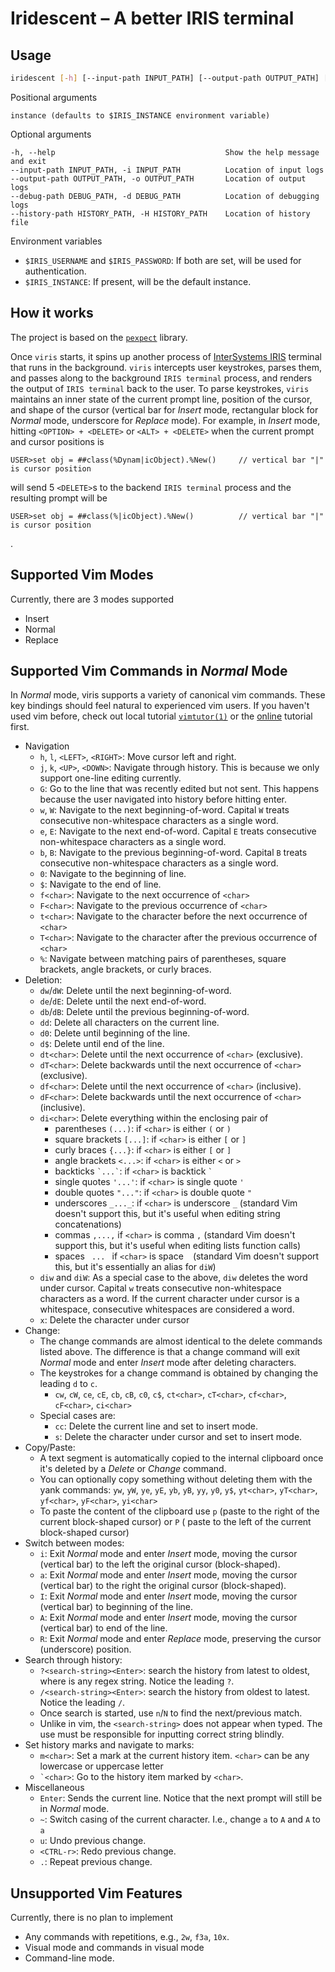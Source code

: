 # Iridescent – A better IRIS terminal

## Usage

```bash
iridescent [-h] [--input-path INPUT_PATH] [--output-path OUTPUT_PATH] [--debug-path DEBUG_PATH] [--history-path HISTORY_PATH] [instance]
```

Positional arguments

```
instance (defaults to $IRIS_INSTANCE environment variable)
```

Optional arguments

```
-h, --help                                      Show the help message and exit
--input-path INPUT_PATH, -i INPUT_PATH          Location of input logs
--output-path OUTPUT_PATH, -o OUTPUT_PATH       Location of output logs
--debug-path DEBUG_PATH, -d DEBUG_PATH          Location of debugging logs
--history-path HISTORY_PATH, -H HISTORY_PATH    Location of history file
```

Environment variables

- `$IRIS_USERNAME` and `$IRIS_PASSWORD`: If both are set, will be used for authentication.
- `$IRIS_INSTANCE`: If present, will be the default instance.

## How it works

The project is based on the [`pexpect`](https://pexpect.readthedocs.io/en/stable/) library.

Once `viris` starts, it spins up another process
of [InterSystems IRIS](https://docs.intersystems.com/iris20233/csp/docbook/Doc.View.cls?KEY=TOS_Terminal) terminal
that runs in the background.
`viris` intercepts user keystrokes, parses them, and passes along to the background `IRIS terminal` process, and renders
the output of `IRIS terminal` back to the user.
To parse keystrokes, `viris` maintains an inner state of the current prompt line, position of the cursor, and shape of
the cursor (vertical bar for *Insert* mode, rectangular block for *Normal* mode, underscore for *Replace* mode).
For example, in *Insert* mode, hitting `<OPTION> + <DELETE>` or `<ALT> + <DELETE>` when the current prompt and cursor
positions is

```
USER>set obj = ##class(%Dynam|icObject).%New()     // vertical bar "|" is cursor position
```

will send 5 `<DELETE>`s to the backend `IRIS terminal` process and the resulting prompt will be

```
USER>set obj = ##class(%|icObject).%New()          // vertical bar "|" is cursor position
```

.

## Supported Vim Modes

Currently, there are 3 modes supported

- Insert
- Normal
- Replace

## Supported Vim Commands in *Normal* Mode

In *Normal* mode, viris supports a variety of canonical vim commands.
These key bindings should feel natural to experienced vim users.
If you haven't used vim before, check out local tutorial
[`vimtutor(1)`](https://manpages.ubuntu.com/manpages/noble/en/man1/vimtutor.1.html)
or the [online](https://www.vim-hero.com) tutorial first.

- Navigation
    - `h`, `l`, `<LEFT>`, `<RIGHT>`: Move cursor left and right.
    - `j`, `k`, `<UP>`, `<DOWN>`: Navigate through history. This is because we only support one-line editing currently.
    - `G`: Go to the line that was recently edited but not sent. This happens because the user navigated into history
      before hitting enter.
    - `w`, `W`: Navigate to the next beginning-of-word. Capital `W` treats consecutive non-whitespace characters as a
      single word.
    - `e`, `E`: Navigate to the next end-of-word. Capital `E` treats consecutive non-whitespace characters as a single
      word.
    - `b`, `B`: Navigate to the previous beginning-of-word. Capital `B` treats consecutive non-whitespace characters as
      a single word.
    - `0`: Navigate to the beginning of line.
    - `$`: Navigate to the end of line.
    - `f<char>`: Navigate to the next occurrence of `<char>`
    - `F<char>`: Navigate to the previous occurrence of `<char>`
    - `t<char>`: Navigate to the character before the next occurrence of `<char>`
    - `T<char>`: Navigate to the character after the previous occurrence of `<char>`
    - `%`: Navigate between matching pairs of parentheses, square brackets, angle brackets, or curly braces.
- Deletion:
    - `dw`/`dW`: Delete until the next beginning-of-word.
    - `de`/`dE`: Delete until the next end-of-word.
    - `db`/`dB`: Delete until the previous beginning-of-word.
    - `dd`: Delete all characters on the current line.
    - `d0`: Delete until beginning of the line.
    - `d$`: Delete until end of the line.
    - `dt<char>`: Delete until the next occurrence of `<char>` (exclusive).
    - `dT<char>`: Delete backwards until the next occurrence of `<char>` (exclusive).
    - `df<char>`: Delete until the next occurrence of `<char>` (inclusive).
    - `dF<char>`: Delete backwards until the next occurrence of `<char>` (inclusive).
    - `di<char>`: Delete everything within the enclosing pair of
        - parentheses `(...)`: if `<char>` is either `(` or `)`
        - square brackets `[...]`: if `<char>` is either `[` or `]`
        - curly braces `{...}`: if `<char>` is either `[` or `]`
        - angle brackets `<...>`: if `<char>` is either `<` or `>`
        - backticks <code>&#96;...&#96;</code>: if `<char>` is backtick <code>`</code>
        - single quotes `'...'`: if `<char>` is single quote `'`
        - double quotes `"..."`: if `<char>` is double quote `"`
        - underscores `_..._`: if `<char>` is underscore `_` (standard Vim doesn't support this, but it's useful when editing string concatenations)
        - commas `,...,` if `<char>` is comma `,` (standard Vim doesn't support this, but it's useful when editing lists function calls)
        - spaces <code>&nbsp;...&nbsp;</code> if `<char>` is space ` ` (standard Vim doesn't support this, but it's essentially an alias for `diW`)
    - `diw` and `diW`: As a special case to the above, `diw` deletes the word under cursor.
      Capital `w` treats consecutive non-whitespace characters as a word.
      If the current character under cursor is a whitespace, consecutive whitespaces are considered a word.
    - `x`: Delete the character under cursor
- Change:
    - The change commands are almost identical to the delete commands listed above.
      The difference is that a change command will exit *Normal* mode and enter *Insert* mode after deleting characters.
    - The keystrokes for a change command is obtained by changing the leading `d` to `c`.
        - `cw`, `cW`, `ce`, `cE`, `cb`, `cB`, `c0`, `c$`, `ct<char>`, `cT<char>`, `cf<char>`, `cF<char>`, `ci<char>`
    - Special cases are:
        - `cc`: Delete the current line and set to insert mode.
        - `s`: Delete the character under cursor and set to insert mode.
- Copy/Paste:
    - A text segment is automatically copied to the internal clipboard once it's deleted by a *Delete* or *Change*
      command.
    - You can optionally copy something without deleting them with the yank commands:
      `yw`, `yW`, `ye`, `yE`, `yb`, `yB`, `yy`, `y0`, `y$`, `yt<char>`, `yT<char>`, `yf<char>`, `yF<char>`, `yi<char>`
    - To paste the content of the clipboard use `p` (paste to the right of the current block-shaped cursor) or `P` (
      paste to the left of the current block-shaped cursor)
- Switch between modes:
    - `i`: Exit *Normal* mode and enter *Insert* mode, moving the cursor (vertical bar) to the left the original
      cursor (block-shaped).
    - `a`: Exit *Normal* mode and enter *Insert* mode, moving the cursor (vertical bar) to the right the original
      cursor (block-shaped).
    - `I`: Exit *Normal* mode and enter *Insert* mode, moving the cursor (vertical bar) to beginning of the line.
    - `A`: Exit *Normal* mode and enter *Insert* mode, moving the cursor (vertical bar) to end of the line.
    - `R`: Exit *Normal* mode and enter *Replace* mode, preserving the cursor (underscore) position.
- Search through history:
    - `?<search-string><Enter>`: search the history from latest to oldest, where <search-string> is any regex string.
      Notice the leading `?`.
    - `/<search-string><Enter>`: search the history from oldest to latest. Notice the leading `/`.
    - Once search is started, use `n`/`N` to find the next/previous match.
    - Unlike in vim, the `<search-string>` does not appear when typed. The use must be responsible for inputting correct
      string blindly.
- Set history marks and navigate to marks:
    - `m<char>`: Set a mark at the current history item. `<char>` can be any lowercase or uppercase letter
    - <code>&#96;&lt;char&gt;</code>: Go to the history item marked by `<char>`.
- Miscellaneous
    - `Enter`: Sends the current line. Notice that the next prompt will still be in *Normal* mode.
    - `~`: Switch casing of the current character. I.e., change `a` to `A` and `A` to `a`
    - `u`: Undo previous change.
    - `<CTRL-r>`: Redo previous change.
    - `.`: Repeat previous change.

## Unsupported Vim Features

Currently, there is no plan to implement

- Any commands with repetitions, e.g., `2w`, `f3a`, `10x`.
- Visual mode and commands in visual mode
- Command-line mode.
